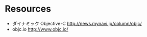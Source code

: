 Resources
===

- ダイナミック Objective-C http://news.mynavi.jp/column/objc/
- objc.io http://www.objc.io/
